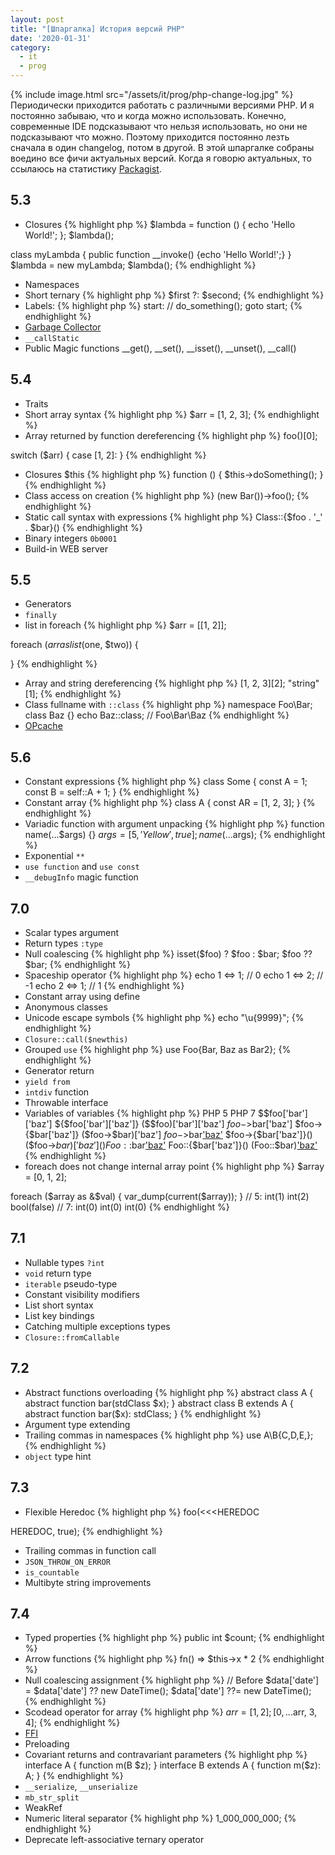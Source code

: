 ```yaml
---
layout: post
title: "[Шпаргалка] История версий PHP"
date: '2020-01-31'
category:
  - it
  - prog
---
```


{% include image.html src="/assets/it/prog/php-change-log.jpg" %}
Периодически приходится работать с различными версиями PHP. И я постоянно забываю, что и когда можно использовать. 
Конечно, современные IDE подсказывают что нельзя использовать, но они не подсказывают что можно. 
Поэтому приходится постоянно лезть сначала в один changelog, потом в другой. 
В этой шпаргалке собраны воедино все фичи актуальных версий.
Когда я говорю актуальных, то ссылаюсь на статистику [Packagist](https://blog.packagist.com/php-versions-stats-2019-2-edition/).  

<!--more-->
## 5.3
-  Closures
{% highlight php %}
$lambda = function () {
    echo 'Hello World!';
};
$lambda();

class myLambda
{
    public function __invoke() {echo 'Hello World!';}
}
$lambda = new myLambda;
$lambda();
{% endhighlight %}
-  Namespaces
-  Short ternary
{% highlight php %}
$first ?: $second; 
{% endhighlight %}
-  Labels:
{% highlight php %}
start:
// do_something();
goto start;
{% endhighlight %}
-  [Garbage Collector](https://www.php.net/manual/ru/features.gc.php)
-  `__callStatic`
-  Public Magic functions __get(), __set(), __isset(), __unset(), __call()

## 5.4
-  Traits
-  Short array syntax
{% highlight php %}
$arr = [1, 2, 3];
{% endhighlight %}
-  Array returned by function dereferencing
{% highlight php %}
foo()[0];

switch ($arr) {
    case [1, 2]:
}
{% endhighlight %}
-  Closures $this
{% highlight php %}
function () {
    $this->doSomething();
}
{% endhighlight %}
-  Class access on creation
{% highlight php %}
(new Bar())->foo();
{% endhighlight %}
-  Static call syntax with expressions
{% highlight php %}
Class::{$foo . '_' . $bar}()
{% endhighlight %}
-  Binary integers `0b0001`
-  Build-in WEB server

## 5.5
-  Generators
-  `finally`
-  list in foreach
{% highlight php %}
$arr = [[1, 2]];

foreach ($arr as list($one, $two)) {

}
{% endhighlight %}
-  Array and string dereferencing
{% highlight php %}
[1, 2, 3][2];
"string"[1];
{% endhighlight %}
-  Class fullname with `::class`
{% highlight php %}
namespace Foo\Bar;
class Baz {}
echo Baz::class; // Foo\Bar\Baz
{% endhighlight %}
-  [OPcache](https://www.php.net/manual/ru/book.opcache.php)

## 5.6
-  Constant expressions
{% highlight php %}
class Some {
    const A = 1;
    const B = self::A + 1; 
}
{% endhighlight %}
-  Constant array
{% highlight php %}
class A {
    const AR = [1, 2, 3];
}
{% endhighlight %}
-  Variadic function with argument unpacking
{% highlight php %}
function name(...$args) {}
$args = [5, 'Yellow', true];
name(...$args);
{% endhighlight %}
-  Exponential `**`
-  `use function` and `use const`
-  `__debugInfo` magic function

## 7.0
-  Scalar types argument
-  Return types `:type`
-  Null coalescing
{% highlight php %}
isset($foo) ? $foo : $bar;
$foo ?? $bar;
{% endhighlight %}
-  Spaceship operator
{% highlight php %}
echo 1 <=> 1; // 0
echo 1 <=> 2; // -1
echo 2 <=> 1; // 1
{% endhighlight %}
-  Constant array using define
-  Anonymous classes
-  Unicode escape symbols
{% highlight php %}
echo "\u{9999}";
{% endhighlight %}
-  `Closure::call($newthis)`
-  Grouped `use`
{% highlight php %}
use Foo\{Bar, Baz as Bar2};
{% endhighlight %}
-  Generator return
-  `yield from`
-  `intdiv` function
-  Throwable interface
-  Variables of variables
{% highlight php %}
                        PHP 5                   PHP 7
$$foo['bar']['baz']	    ${$foo['bar']['baz']}	($$foo)['bar']['baz']
$foo->$bar['baz']	    $foo->{$bar['baz']}	    ($foo->$bar)['baz']
$foo->$bar['baz']()	    $foo->{$bar['baz']}()	($foo->$bar)['baz']()
Foo::$bar['baz']()	    Foo::{$bar['baz']}()	(Foo::$bar)['baz']()
{% endhighlight %}
-  foreach does not change internal array point
{% highlight php %}
$array = [0, 1, 2];

foreach ($array as &$val) {
    var_dump(current($array));
}
// 5: int(1) int(2) bool(false)
// 7: int(0) int(0) int(0)
{% endhighlight %}

## 7.1
-  Nullable types `?int`
-  `void` return type
-  `iterable` pseudo-type
-  Constant visibility modifiers
-  List short syntax
-  List key bindings
-  Catching multiple exceptions types
-  `Closure::fromCallable`

## 7.2
-  Abstract functions overloading
{% highlight php %}
abstract class A           { abstract function bar(stdClass $x);  }
abstract class B extends A { abstract function bar($x): stdClass; }
{% endhighlight %}
-  Argument type extending
-  Trailing commas in namespaces
{% highlight php %}
use A\B\{C,D,E,};
{% endhighlight %}
-  `object` type hint

## 7.3
-  Flexible Heredoc
{% highlight php %}
foo(<<<HEREDOC

HEREDOC, true); 
{% endhighlight %}
-  Trailing commas in function call
-  `JSON_THROW_ON_ERROR`
-  `is_countable`
-  Multibyte string improvements

## 7.4 
-  Typed properties
{% highlight php %}
public int $count;
{% endhighlight %}
-  Arrow functions
{% highlight php %}
fn() => $this->x * 2
{% endhighlight %}
-  Null coalescing assignment
{% highlight php %}
// Before $data['date'] = $data['date'] ?? new DateTime();
$data['date'] ??= new DateTime(); 
{% endhighlight %}
-  Scodead operator for array
{% highlight php %}
$arr = [1, 2];
[0, ...$arr, 3, 4];
{% endhighlight %}
-  [FFI](https://www.php.net/manual/ru/class.ffi.php)
-  Preloading
-  Covariant returns and contravariant parameters
{% highlight php %}
interface A {
  function m(B $z);
}
interface B extends A {
  function m($z): A;
}
{% endhighlight %}
-  `__serialize`, `__unserialize`
-  `mb_str_split`
- WeakRef
- Numeric literal separator
{% highlight php %}
1_000_000_000;
{% endhighlight %}
- Deprecate left-associative ternary operator
